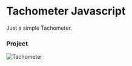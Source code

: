 # Tachometer Javascript    

Just a simple Tachometer.

### Project
![Tachometer](https://i.imgur.com/eThPPLs.png)